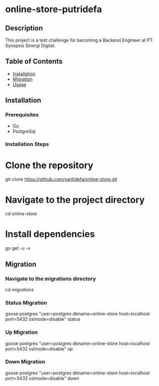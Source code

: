 # online-store-putridefa

## Description

This project is a test challenge for becoming a Backend Engineer at PT. Synapsis Sinergi Digital.

## Table of Contents

- [Installation](#installation)
- [Migration](#migration)
- [Usage](#usage)

## Installation


### Prerequisites

- Go
- PostgreSql

### Installation Steps

# Clone the repository
git clone https://github.com/yantidefa/online-store.git

# Navigate to the project directory
cd online-store

# Install dependencies
go get -u -v

## Migration

### Navigate to the migrations directory
cd migrations

### Status Migration
goose postgres "user=postgres dbname=online-store host=localhost port=5432 sslmode=disable" status

### Up Migration
goose postgres "user=postgres dbname=online-store host=localhost port=5432 sslmode=disable" up

### Down Migration
goose postgres "user=postgres dbname=online-store host=localhost port=5432 sslmode=disable" down


